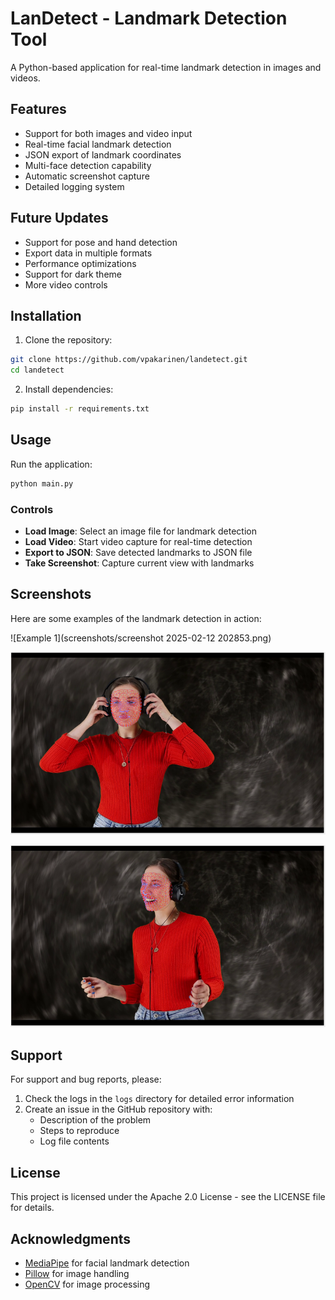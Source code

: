 # LanDetect - Landmark Detection Tool

A Python-based application for real-time landmark detection in images and videos.

## Features

- Support for both images and video input
- Real-time facial landmark detection
- JSON export of landmark coordinates
- Multi-face detection capability
- Automatic screenshot capture
- Detailed logging system

## Future Updates

- Support for pose and hand detection
- Export data in multiple formats
- Performance optimizations
- Support for dark theme
- More video controls

## Installation

1. Clone the repository:
```bash
git clone https://github.com/vpakarinen/landetect.git
cd landetect
```

2. Install dependencies:
```bash
pip install -r requirements.txt
```

## Usage

Run the application:
```bash
python main.py
```

### Controls

- **Load Image**: Select an image file for landmark detection
- **Load Video**: Start video capture for real-time detection
- **Export to JSON**: Save detected landmarks to JSON file
- **Take Screenshot**: Capture current view with landmarks

## Screenshots

Here are some examples of the landmark detection in action:

![Example 1](screenshots/screenshot 2025-02-12 202853.png)

![Example 2](screenshots/screenshot_20250212_194915.png)

![Example 3](screenshots/screenshot_20250212_195010.png)

## Support

For support and bug reports, please:

1. Check the logs in the `logs` directory for detailed error information
2. Create an issue in the GitHub repository with:
   - Description of the problem
   - Steps to reproduce
   - Log file contents

## License

This project is licensed under the Apache 2.0 License - see the LICENSE file for details.

## Acknowledgments

- [MediaPipe](https://mediapipe.dev/) for facial landmark detection
- [Pillow](https://python-pillow.org/) for image handling
- [OpenCV](https://opencv.org/) for image processing
